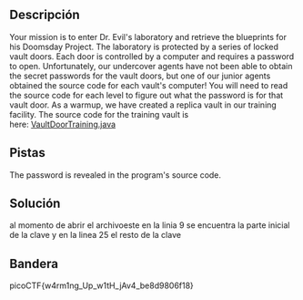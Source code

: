 ## Descripción
Your mission is to enter Dr. Evil's laboratory and retrieve the blueprints for his Doomsday Project. The laboratory is protected by a series of locked vault doors. Each door is controlled by a computer and requires a password to open. Unfortunately, our undercover agents have not been able to obtain the secret passwords for the vault doors, but one of our junior agents obtained the source code for each vault's computer! You will need to read the source code for each level to figure out what the password is for that vault door. As a warmup, we have created a replica vault in our training facility. The source code for the training vault is here: [VaultDoorTraining.java](https://jupiter.challenges.picoctf.org/static/a4a1ca9c54d8fac9404f9cbc50d9751a/VaultDoorTraining.java)
## Pistas 
The password is revealed in the program's source code.
## Solución
al momento de abrir el archivoeste en la linia 9 se encuentra la parte inicial de la clave y en la linea 25 el resto de la clave
## Bandera
picoCTF{w4rm1ng_Up_w1tH_jAv4_be8d9806f18}